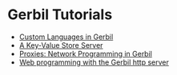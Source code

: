 # Gerbil Tutorials

- [Custom Languages in Gerbil](./languages.md)
- [A Key-Value Store Server](./kvstore.md)
- [Proxies: Network Programming in Gerbil](./proxy.md)
- [Web programming with the Gerbil http server](./httpd.md)
